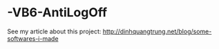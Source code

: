 -VB6-AntiLogOff
===============

See my article about this project: http://dinhquangtrung.net/blog/some-softwares-i-made
